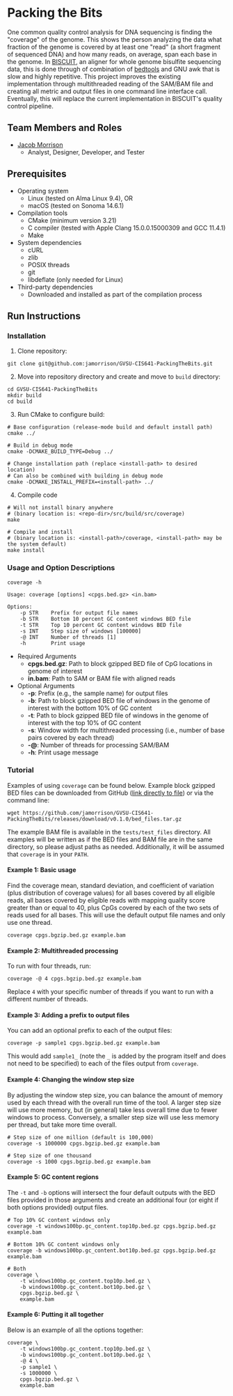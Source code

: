 # Packing the Bits

One common quality control analysis for DNA sequencing is finding the "coverage" of the genome. This shows the person
analyzing the data what fraction of the genome is covered by at least one "read" (a short fragment of sequenced DNA) and
how many reads, on average, span each base in the genome. In [BISCUIT](https://github.com/huishenlab/biscuit), an
aligner for whole genome bisulfite sequencing data, this is done through of combination of
[bedtools](https://github.com/arq5x/bedtools2) and GNU awk that is slow and highly repetitive. This project improves the
existing implementation through multithreaded reading of the SAM/BAM file and creating all metric and output files in
one command line interface call. Eventually, this will replace the current implementation in BISCUIT's quality control
pipeline.

## Team Members and Roles

* [Jacob Morrison](https://github.com/jamorrison/CIS641-HW2-Morrison)
  * Analyst, Designer, Developer, and Tester

## Prerequisites

* Operating system
  * Linux (tested on Alma Linux 9.4), OR
  * macOS (tested on Sonoma 14.6.1)
* Compilation tools
  * CMake (minimum version 3.21)
  * C compiler (tested with Apple Clang 15.0.0.15000309 and GCC 11.4.1)
  * Make
* System dependencies
  * cURL
  * zlib
  * POSIX threads
  * git
  * libdeflate (only needed for Linux)
* Third-party dependencies
  * Downloaded and installed as part of the compilation process

## Run Instructions

### Installation

1. Clone repository:
```
git clone git@github.com:jamorrison/GVSU-CIS641-PackingTheBits.git
```
2. Move into repository directory and create and move to `build` directory:
```
cd GVSU-CIS641-PackingTheBits
mkdir build
cd build
```
3. Run CMake to configure build:
```
# Base configuration (release-mode build and default install path)
cmake ../

# Build in debug mode
cmake -DCMAKE_BUILD_TYPE=Debug ../

# Change installation path (replace <install-path> to desired location)
# Can also be combined with building in debug mode
cmake -DCMAKE_INSTALL_PREFIX=<install-path> ../
```
4. Compile code
```
# Will not install binary anywhere
# (binary location is: <repo-dir>/src/build/src/coverage)
make

# Compile and install
# (binary location is: <install-path>/coverage, <install-path> may be the system default)
make install
```

### Usage and Option Descriptions

```
coverage -h

Usage: coverage [options] <cpgs.bed.gz> <in.bam>

Options:
    -p STR    Prefix for output file names
    -b STR    Bottom 10 percent GC content windows BED file
    -t STR    Top 10 percent GC content windows BED file
    -s INT    Step size of windows [100000]
    -@ INT    Number of threads [1]
    -h        Print usage

```

* Required Arguments
  * __cpgs.bed.gz__: Path to block gzipped BED file of CpG locations in genome of interest
  * __in.bam__: Path to SAM or BAM file with aligned reads
* Optional Arguments
  * __-p__: Prefix (e.g., the sample name) for output files
  * __-b__: Path to block gzipped BED file of windows in the genome of interest with the bottom 10% of GC content
  * __-t__: Path to block gzipped BED file of windows in the genome of interest with the top 10% of GC content
  * __-s__: Window width for multithreaded processing (i.e., number of base pairs covered by each thread)
  * __-@__: Number of threads for processing SAM/BAM
  * __-h__: Print usage message

### Tutorial

Examples of using `coverage` can be found below. Example block gzipped BED files can be downloaded from GitHub
([link directly to file](https://github.com/jamorrison/GVSU-CIS641-PackingTheBits/releases/download/v0.1.0/bed_files.tar.gz))
or via the command line:
```
wget https://github.com/jamorrison/GVSU-CIS641-PackingTheBits/releases/download/v0.1.0/bed_files.tar.gz
```
The example BAM file is available in the `tests/test_files` directory. All examples will be written as if the BED files
and BAM file are in the same directory, so please adjust paths as needed. Additionally, it will be assumed that
`coverage` is in your `PATH`.

#### Example 1: Basic usage

Find the coverage mean, standard deviation, and coefficient of variation (plus distribution of coverage values) for all
bases covered by all eligible reads, all bases covered by eligible reads with mapping quality score greater than or
equal to 40, plus CpGs covered by each of the two sets of reads used for all bases. This will use the default output
file names and only use one thread.
```
coverage cpgs.bgzip.bed.gz example.bam
```

#### Example 2: Multithreaded processing

To run with four threads, run:
```
coverage -@ 4 cpgs.bgzip.bed.gz example.bam
```
Replace `4` with your specific number of threads if you want to run with a different number of threads.

#### Example 3: Adding a prefix to output files

You can add an optional prefix to each of the output files:
```
coverage -p sample1 cpgs.bgzip.bed.gz example.bam
```
This would add `sample1_` (note the `_` is added by the program itself and does not need to be specified) to each of the
files output from `coverage`.

#### Example 4: Changing the window step size

By adjusting the window step size, you can balance the amount of memory used by each thread with the overall run time of
the tool. A larger step size will use more memory, but (in general) take less overall time due to fewer windows to
process. Conversely, a smaller step size will use less memory per thread, but take more time overall.
```
# Step size of one million (default is 100,000)
coverage -s 1000000 cpgs.bgzip.bed.gz example.bam

# Step size of one thousand
coverage -s 1000 cpgs.bgzip.bed.gz example.bam
```

#### Example 5: GC content regions

The `-t` and `-b` options will intersect the four default outputs with the BED files provided in those arguments and
create an additional four (or eight if both options provided) output files.
```
# Top 10% GC content windows only
coverage -t windows100bp.gc_content.top10p.bed.gz cpgs.bgzip.bed.gz example.bam

# Bottom 10% GC content windows only
coverage -b windows100bp.gc_content.bot10p.bed.gz cpgs.bgzip.bed.gz example.bam

# Both
coverage \
    -t windows100bp.gc_content.top10p.bed.gz \
    -b windows100bp.gc_content.bot10p.bed.gz \
    cpgs.bgzip.bed.gz \
    example.bam
```

#### Example 6: Putting it all together

Below is an example of all the options together:
```
coverage \
    -t windows100bp.gc_content.top10p.bed.gz \
    -b windows100bp.gc_content.bot10p.bed.gz \
    -@ 4 \
    -p sample1 \
    -s 1000000 \
    cpgs.bgzip.bed.gz \
    example.bam
```
